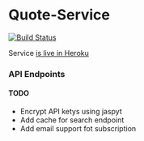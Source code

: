 # Quote-Service
[![Build Status](https://travis-ci.com/samair/Quote-Service.svg?branch=master)](https://travis-ci.com/samair/Quote-Service)

Service [is live in Heroku]

### API Endpoints

[is live in Heroku]: <http://cryptic-sands-63938.herokuapp.com/swagger-ui.html#/quotes-controller>

#### TODO
- Encrypt API ketys using jaspyt
- Add cache for search endpoint
- Add email support fot subscription
